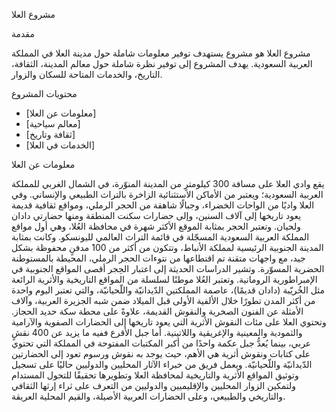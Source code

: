 مشروع العلا

 مقدمة

مشروع العلا هو مشروع يستهدف توفير معلومات شاملة حول مدينة العلا في المملكة العربية السعودية. يهدف المشروع إلى توفير نظرة شاملة حول معالم المدينة، الثقافة، التاريخ، والخدمات المتاحة للسكان والزوار.

 محتويات المشروع

- [معلومات عن العلا]
- [معالم سياحية]
- [ثقافة وتاريخ]
- [الخدمات في العلا]

معلومات عن العلا

يقع وادي العلا على مسافة 300 كيلومترٍ من المدينة المنوّرة، في الشمال الغربي للمملكة العربية السعودية؛ ويعتبر من الأماكن الاستثنائية الزاخرة بالتراث الطبيعي والإنساني.
وفي العلا واديًا من الواحات الخضراء، وجبالًا شاهقة من الحجر الرملي، ومواقع ثقافية قديمة يعود تاريخها إلى آلاف السنين، وإلى حضارات سكنت المنطقة ومنها حضارتي دادان ولحيان.
وتعتبر الحجر بمثابة الموقع الأكثر شهرة في محافظة العُلا، وهي أول مواقع المملكة العربية السعودية المسجّلة في قائمة التراث العالمي لليونسكو.
وكانت بمثابة المدينة الجنوبية الرئيسية لمملكة الأنباط، وتتكون من أكثر من 100 مدفنٍ محفوظة بشكل جيد، مع واجهات متقنة تم اقتطاعها من نتوءات الحجر الرملي، المحيطة بالمستوطنة الحضرية المسوّرة.
وتشير الدراسات الحديثة إلى اعتبار الحِجر أقصى المواقع الجنوبية في الإمبراطورية الرومانية.
وتعتبر العُلا موطنًا لسلسلة من المواقع التاريخية والأثرية الرائعة مثل الخُريّبة (دادان قديمًا)، عاصمة المملكتين الدّيدانيّة واللّحيانيّة، والتي تعتبر اليوم واحدة من أكثر المدن تطورًا خلال الألفية الأولى قبل الميلاد ضمن شبه الجزيرة العربية، وآلاف الأمثلة عن الفنون الصخرية والنقوش القديمة، علاوةً على محطة سكة حديد الحجاز.
وتحتوي العلا على مئات النقوش الأثرية التي يعود تاريخها إلى الحضارات الصفوية والآرامية والثمودية والمعينية والإغريقية واللاتينية.
أما جبل الأقرع ففيه ما يزيد عن 400 نقشٍ عربي، بينما يُعدُّ جبل عكمة واحدًا من أكبر المكتبات المفتوحة في المملكة التي تحتوي على كتابات ونقوش أثرية هي الأهم، حيث يوجد به نقوش ورسوم تعود إلى الحضارتين الدّيدانيّة واللّحيانيّة.
ويعمل فريق من خبراء الآثار المحليين والدوليين حاليًا على تسجيل وتوثيق المواقع الأثرية والتاريخية لمحافظة العلا وتطويرها تحقيقًا للتحول المستدام ولتمكين الزوار المحليين والإقليميين والدوليين من التعرف على ثراء إرثها الثقافي والتاريخي والطبيعي، وعلى الحضارات العربية الأصيلة، والقيم المحلية العريقة.

